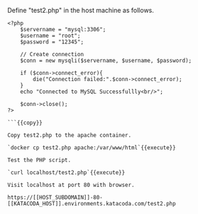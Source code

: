 Define "test2.php" in the host machine as follows.
```
<?php
    $servername = "mysql:3306";
    $username = "root";
    $password = "12345";

    // Create connection
    $conn = new mysqli($servername, $username, $password);

    if ($conn->connect_error){
        die("Connection failed:".$conn->connect_error);
    }
    echo "Connected to MySQL Successfullly<br/>";

    $conn->close();
?>

```{{copy}}

Copy test2.php to the apache container.

`docker cp test2.php apache:/var/www/html`{{execute}}

Test the PHP script.

`curl localhost/test2.php`{{execute}}

Visit localhost at port 80 with browser.

https://[[HOST_SUBDOMAIN]]-80-[[KATACODA_HOST]].environments.katacoda.com/test2.php


